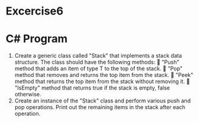 # Excercise6

# C# Program

1. Create a generic class called "Stack<T>" that implements a stack data structure.
The class should have the following methods:
 "Push" method that adds an item of type T to the top of the stack.
 "Pop" method that removes and returns the top item from the stack.
 "Peek" method that returns the top item from the stack without removing it.
 "IsEmpty" method that returns true if the stack is empty, false otherwise.
2. Create an instance of the "Stack<int>" class and perform various push and pop
operations. Print out the remaining items in the stack after each operation.

